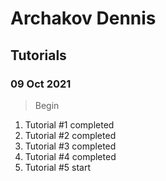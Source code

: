 # Archakov Dennis

## Tutorials

### 09 Oct 2021
>Begin

1. Tutorial #1 completed
2. Tutorial #2 completed
3. Tutorial #3 completed
4. Tutorial #4 completed
5. Tutorial #5 start